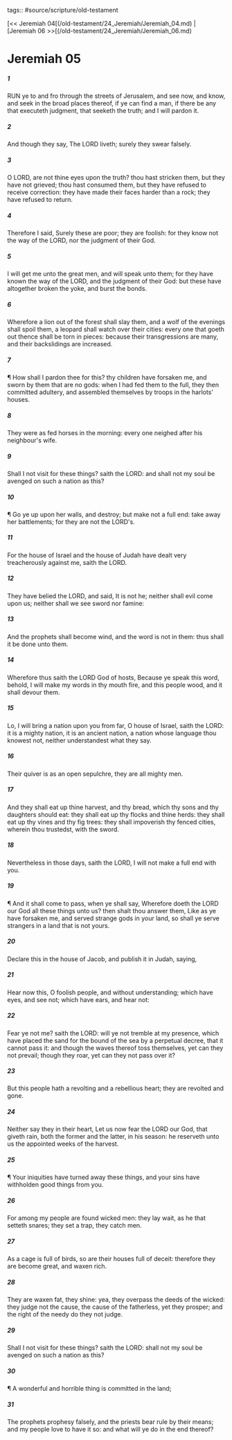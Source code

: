 tags:: #source/scripture/old-testament

[<< Jeremiah 04[(/old-testament/24_Jeremiah/Jeremiah_04.md) | [Jeremiah 06 >>[(/old-testament/24_Jeremiah/Jeremiah_06.md)

# Jeremiah 05

##### 1

RUN ye to and fro through the streets of Jerusalem, and see now, and know, and seek in the broad places thereof, if ye can find a man, if there be any that executeth judgment, that seeketh the truth; and I will pardon it.

##### 2

And though they say, The LORD liveth; surely they swear falsely.

##### 3

O LORD, are not thine eyes upon the truth? thou hast stricken them, but they have not grieved; thou hast consumed them, but they have refused to receive correction: they have made their faces harder than a rock; they have refused to return.

##### 4

Therefore I said, Surely these are poor; they are foolish: for they know not the way of the LORD, nor the judgment of their God.

##### 5

I will get me unto the great men, and will speak unto them; for they have known the way of the LORD, and the judgment of their God: but these have altogether broken the yoke, and burst the bonds.

##### 6

Wherefore a lion out of the forest shall slay them, and a wolf of the evenings shall spoil them, a leopard shall watch over their cities: every one that goeth out thence shall be torn in pieces: because their transgressions are many, and their backslidings are increased.

##### 7

¶ How shall I pardon thee for this? thy children have forsaken me, and sworn by them that are no gods: when I had fed them to the full, they then committed adultery, and assembled themselves by troops in the harlots' houses.

##### 8

They were as fed horses in the morning: every one neighed after his neighbour's wife.

##### 9

Shall I not visit for these things? saith the LORD: and shall not my soul be avenged on such a nation as this?

##### 10

¶ Go ye up upon her walls, and destroy; but make not a full end: take away her battlements; for they are not the LORD's.

##### 11

For the house of Israel and the house of Judah have dealt very treacherously against me, saith the LORD.

##### 12

They have belied the LORD, and said, It is not he; neither shall evil come upon us; neither shall we see sword nor famine:

##### 13

And the prophets shall become wind, and the word is not in them: thus shall it be done unto them.

##### 14

Wherefore thus saith the LORD God of hosts, Because ye speak this word, behold, I will make my words in thy mouth fire, and this people wood, and it shall devour them.

##### 15

Lo, I will bring a nation upon you from far, O house of Israel, saith the LORD: it is a mighty nation, it is an ancient nation, a nation whose language thou knowest not, neither understandest what they say.

##### 16

Their quiver is as an open sepulchre, they are all mighty men.

##### 17

And they shall eat up thine harvest, and thy bread, which thy sons and thy daughters should eat: they shall eat up thy flocks and thine herds: they shall eat up thy vines and thy fig trees: they shall impoverish thy fenced cities, wherein thou trustedst, with the sword.

##### 18

Nevertheless in those days, saith the LORD, I will not make a full end with you.

##### 19

¶ And it shall come to pass, when ye shall say, Wherefore doeth the LORD our God all these things unto us? then shalt thou answer them, Like as ye have forsaken me, and served strange gods in your land, so shall ye serve strangers in a land that is not yours.

##### 20

Declare this in the house of Jacob, and publish it in Judah, saying,

##### 21

Hear now this, O foolish people, and without understanding; which have eyes, and see not; which have ears, and hear not:

##### 22

Fear ye not me? saith the LORD: will ye not tremble at my presence, which have placed the sand for the bound of the sea by a perpetual decree, that it cannot pass it: and though the waves thereof toss themselves, yet can they not prevail; though they roar, yet can they not pass over it?

##### 23

But this people hath a revolting and a rebellious heart; they are revolted and gone.

##### 24

Neither say they in their heart, Let us now fear the LORD our God, that giveth rain, both the former and the latter, in his season: he reserveth unto us the appointed weeks of the harvest.

##### 25

¶ Your iniquities have turned away these things, and your sins have withholden good things from you.

##### 26

For among my people are found wicked men: they lay wait, as he that setteth snares; they set a trap, they catch men.

##### 27

As a cage is full of birds, so are their houses full of deceit: therefore they are become great, and waxen rich.

##### 28

They are waxen fat, they shine: yea, they overpass the deeds of the wicked: they judge not the cause, the cause of the fatherless, yet they prosper; and the right of the needy do they not judge.

##### 29

Shall I not visit for these things? saith the LORD: shall not my soul be avenged on such a nation as this?

##### 30

¶ A wonderful and horrible thing is committed in the land;

##### 31

The prophets prophesy falsely, and the priests bear rule by their means; and my people love to have it so: and what will ye do in the end thereof?
